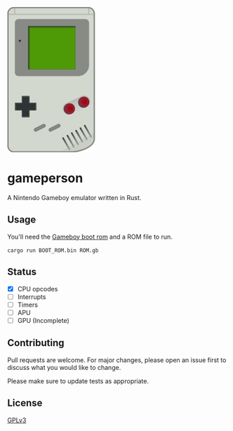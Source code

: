 ![gameboy-icon](gameboy.png)

# gameperson

A Nintendo Gameboy emulator written in Rust.

## Usage

You'll need the [Gameboy boot rom](https://www.google.com/search?q=game+boy+boot+rom) and
a ROM file to run.

```shell
cargo run BOOT_ROM.bin ROM.gb
```

## Status

- [x] CPU opcodes
- [ ] Interrupts
- [ ] Timers
- [ ] APU
- [ ] GPU (Incomplete)

## Contributing
Pull requests are welcome. For major changes, please open an issue first to discuss what you would like to change.

Please make sure to update tests as appropriate.

## License
[GPLv3](https://www.gnu.org/licenses/gpl-3.0.en.html)
